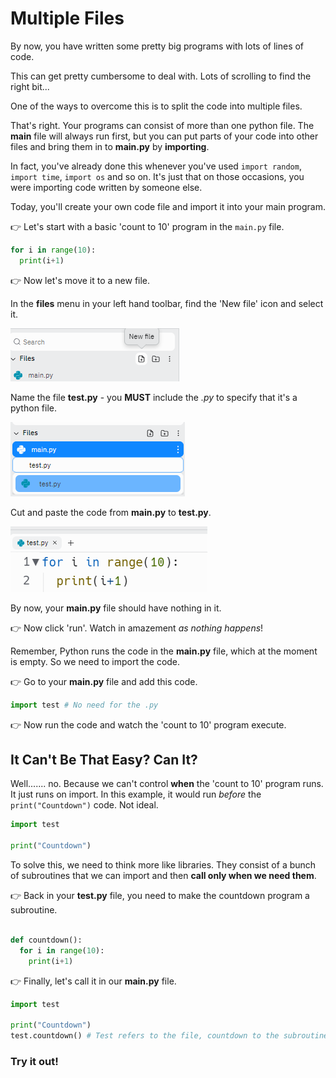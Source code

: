# Multiple Files

By now, you have written some pretty big programs with lots of lines of code.

This can get pretty cumbersome to deal with. Lots of scrolling to find the right bit...

One of the ways to overcome this is to split the code into multiple files.

That's right. Your programs can consist of more than one python file.  The **main** file will always run first, but you can put parts of your code into other files and bring them in to **main.py** by **importing**.  

In fact, you've already done this whenever you've used `import random`, `import time`, `import os` and so on.  It's just that on those occasions, you were importing code written by someone else.  

Today, you'll create your own code file and import it into your main program.

👉 Let's start with a basic 'count to 10' program in the `main.py` file.

```python
for i in range(10):
  print(i+1)
```

👉 Now let's move it to a new file.  

In the **files** menu in your left hand toolbar, find the 'New file' icon and select it.

![](resources/01_files1.png)

Name the file **test.py** - you **MUST** include the *.py* to specify that it's a python file.

![](resources/01_files2.png)



Cut and paste the code from **main.py** to **test.py**.

![](resources/01_files3.png)

By now, your **main.py** file should have nothing in it.

👉 Now click 'run'.  Watch in amazement *as nothing happens*!

Remember, Python runs the code in the **main.py** file, which at the moment is empty.  So we need to import the code.

👉 Go to your **main.py** file and add this code.


```python
import test # No need for the .py
```
👉 Now run the code and watch the 'count to 10' program execute.

## It Can't Be That Easy? Can It?

Well....... no. Because we can't control **when** the 'count to 10' program runs. It just runs on import.  In this example, it would run *before* the `print("Countdown")` code. Not ideal.

```python
import test

print("Countdown")
```
To solve this, we need to think more like libraries. They consist of a bunch of subroutines that we can import and then **call only when we need them**.

👉 Back in your **test.py** file, you need to make the countdown program a subroutine.

```python

def countdown():
  for i in range(10):
    print(i+1)
```

👉 Finally, let's call it in our **main.py** file.

```python
import test

print("Countdown")
test.countdown() # Test refers to the file, countdown to the subroutine in that file.
```

### Try it out!